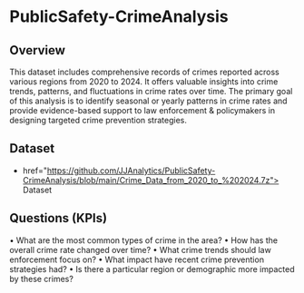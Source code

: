 # PublicSafety-CrimeAnalysis

## Overview
This dataset includes comprehensive records of crimes reported across various regions from 2020 to 2024. It offers valuable insights into crime trends, patterns, and fluctuations in crime rates over time. The primary goal of this analysis is to identify seasonal or yearly patterns in crime rates and provide evidence-based support to law enforcement & policymakers in designing targeted crime prevention strategies.

## Dataset
- <a> href="https://github.com/JJAnalytics/PublicSafety-CrimeAnalysis/blob/main/Crime_Data_from_2020_to_%202024.7z"> Dataset</a>

## Questions (KPIs)
•	What are the most common types of crime in the area?
•	How has the overall crime rate changed over time?
•	What crime trends should law enforcement focus on?
•	What impact have recent crime prevention strategies had?
•	Is there a particular region or demographic more impacted by these crimes?

